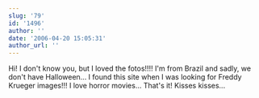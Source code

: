 ```yaml
---
slug: '79'
id: '1496'
author: ''
date: '2006-04-20 15:05:31'
author_url: ''
---
```

Hi! I don't know you, but I loved the fotos!!!! I'm from Brazil and  sadly, we don't have Halloween... 
I found this site when I was looking for Freddy Krueger images!!! I love horror movies...
That's it! 
Kisses kisses...
